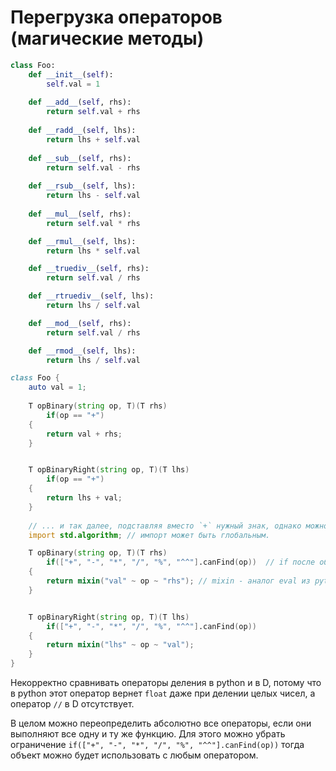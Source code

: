 # Перегрузка операторов (магические методы)

```python
class Foo:
    def __init__(self):
        self.val = 1
    
    def __add__(self, rhs):
        return self.val + rhs
    
    def __radd__(self, lhs):
        return lhs + self.val
        
    def __sub__(self, rhs):
        return self.val - rhs
    
    def __rsub__(self, lhs):
        return lhs - self.val
        
    def __mul__(self, rhs):
        return self.val * rhs

    def __rmul__(self, lhs):
        return lhs * self.val

    def __truediv__(self, rhs):
        return self.val / rhs

    def __rtruediv__(self, lhs):
        return lhs / self.val

    def __mod__(self, rhs):
        return self.val / rhs

    def __rmod__(self, lhs):
        return lhs / self.val
```

```d
class Foo {
    auto val = 1;
    
    T opBinary(string op, T)(T rhs)
        if(op == "+")
    {
        return val + rhs;
    }


    T opBinaryRight(string op, T)(T lhs)
        if(op == "+")
    {
        return lhs + val;
    }
    
    // ... и так далее, подставляя вместо `+` нужный знак, однако можно воспользоваться кодогенерацией и сделать так.
    import std.algorithm; // импорт может быть глобальным.

    T opBinary(string op, T)(T rhs)
        if(["+", "-", "*", "/", "%", "^^"].canFind(op))  // if после объявления шаблонного метода служит условием возможности выполнения этого метода
    {
        return mixin("val" ~ op ~ "rhs"); // mixin - аналог eval из python, но работает только во время компиляции.
    }


    T opBinaryRight(string op, T)(T lhs)
        if(["+", "-", "*", "/", "%", "^^"].canFind(op))
    {
        return mixin("lhs" ~ op ~ "val");
    }
}
```
Некорректно сравнивать операторы деления в python и в D, потому что в python этот 
оператор вернет `float` даже при делении целых чисел, а оператор `//` в D отсутствует.

В целом можно переопределить абсолютно все операторы, если они выполняют все одну и ту же функцию.
Для этого можно убрать ограничение `if(["+", "-", "*", "/", "%", "^^"].canFind(op))` тогда объект можно будет
использовать с любым оператором.

